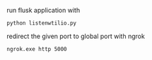 run flusk application with

    python listenwtilio.py

redirect the given port to global port with ngrok

    ngrok.exe http 5000

    
